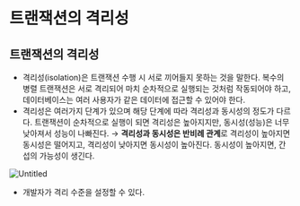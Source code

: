 # 트랜잭션의 격리성

## 트랜잭션의 격리성

- 격리성(isolation)은 트랜잭션 수행 시 서로 끼어들지 못하는 것을 말한다. 복수의 병렬 트랜잭션은 서로 격리되어 마치 순차적으로 실행되는 것처럼 작동되어야 하고, 데이터베이스는 여러 사용자가 같은 데이터에 접근할 수 있어야 한다.
- 격리성은 여러가지 단계가 있으며 해당 단계에 따라 격리성과 동시성의 정도가 다르다. 트랜잭션이 순차적으로 실행이 되면 격리성은 높아지지만, 동시성(성능)은 너무 낮아져서 성능이 나빠진다. → **격리성과 동시성은 반비례 관계**로 격리성이 높아지면 동시성은 떨어지고, 격리성이 낮아지면 동시성이 높아진다. 동시성이 높아지면, 간섭의 가능성이 생긴다.

![Untitled](https://user-images.githubusercontent.com/80434024/209831544-35d07c64-dc22-49bb-b908-b27bcba6432e.png)

- 개발자가 격리 수준을 설정할 수 있다.
